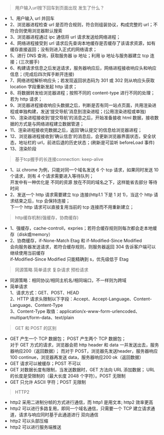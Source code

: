 <!--
 * @Author: rockyWu
 * @Date: 2020-05-22 09:48:58
 * @Description: 
 * @LastEditors: rockyWu
 * @LastEditTime: 2020-07-03 16:32:56
--> 

> 用户输入url按下回车到页面出现 发生了什么？
* 1、用户输入 url 并回车
* 2、浏览器进程检查 url 是否符合规则，符合则组装协议，构成完整的 url；不符合则使用浏览器默认搜索
* 3、浏览器进程通过 ipc 通信将 url 请求发送给网络进程；
* 4、网络进程接受到 url 请求后先查询本地缓存是否缓存了该请求资源，如有缓存直接返回；没有则进入正式的网络请求；
* 5、进行 DNS 查询，获取服务器 ip 地址；利用 ip 地址与服务器建立 tcp 连接；(三次握手)
* 6、构建请求信息之后发送请求，服务器响应后，网络进程接收响应头和响应信息；(完成后四次挥手断开连接)
* 7、网络进程解析响应头；若发现返回状态码为 301 或 302 则从响应头获取 location 字段重新发起 http 请求；
* 8、将数据转发给浏览器进程；按照不同的 content-type 进行不同的处理；若为 http 请求；
* 9、浏览器进程接收响应头数据之后，判断是否有同一站点页面，共用渲染进程或单独构建，发送‘提交导航’消息到渲染进程；(公用渲染进程或单独)
* 10、渲染进程接收到‘提交导航’的消息之后，开始准备接收 html 数据，接收数据的方式是与网络进程建立数据管道；
* 11、渲染进程接收完数据之后，返回‘确认提交’的信息给浏览器进程；
* 12、浏览器进程接收到‘确认信息’的消息后，会更新浏览器界面状态，安全状态，地址栏的 url，前进后退的历史状态；(刷新是可监听 beforeLoad 事件)
* 13、渲染阶段

> 基于tcp握手的长连接connection: keep-alive
* 1、以 chrome 为例，只能对同一个域名发送 6 个 tcp 请求，如果同时发送 10 个请求，则有 4 个请求需要进入等待队列；  
开发中有一种优化是 不同的资源 放在不同的域名之下，这样能省去部分 等待时间
* 2、发送一个 http 请求需要建立 tcp 连接(http1.1 下是 1 对 1)，当这个 http 请求结束之后，tcp 会保持连接；  
下一个 http 请求可以直接复用当前的 tcp 连接而不用重新建立；

> http缓存机制(强缓存，协商缓存)
* 1、强缓存，cache-controll，expries；若符合缓存规则则每次都会走本地缓存（disk或memory）
* 2、协商缓存，if-None-Match Etag 和 if-Modified-Since Modified  
会向服务器发送请求，若符合缓存规则，则服务器返回 304 告诉客户端可以继续使用当前缓存  
if-Modified-Since Modified 只能精确到 s，优先级低于 Etag

> 同源策略 简单请求 复杂请求 预检请求
* 同源策略：相同协议/相同主机名/相同端口，不一样则为跨域
* 简单请求  
1、请求方式：GET、POST、HEAD  
2、HTTP 请求头限制以下字段：Accept、Accept-Language、Content-Language、Content-Type  
3、Content-Type 取值：application/x-www-form-urlencoded、multipart/form-data、text/plain  


> GET 和 POST 的区别
* GET 产生一个 TCP 数据包； POST 产生两个 TCP 数据包；  
对于 GET 方式的请求，浏览器会把 http header 和 data 一并发送出去，服务器响应200（返回数据）； 而对于 POST，浏览器先发送header，服务器响应 100 continue，浏览器再发送 data，服务器响应200 ok（返回数据）
* GET 请求可以被缓存；POST 不可以
* GET 对数据长度有限制，当发送数据时，GET 方法向 URL 添加数据； URL 的长度是受限制的（最大长度 2048 个字符）。POST 无限制
* GET 只允许 ASCII 字符；POST 无限制

> HTTP2
* http2 采用二进制分帧的方式进行通信，而 http1 是用文本; http2 效率更高
* http2 可以进行多路复用，即同一个域名通信，只需要一个 TCP 建立请求通道，请求与响应同时基于此通道进行
双向通信
* http2 可以头部压缩
* http2 可以进行服务端推送